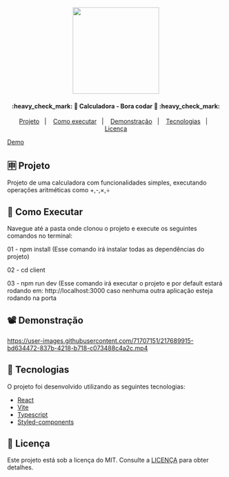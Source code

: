 <h1 align="center">
    <img alt="" title="#DesignSystemLogo" src="../../../.github/logo.svg" width="200px" />
</h1>

<h4 align="center"> 
	:heavy_check_mark: 🚀 Calculadora - Bora codar 🚀 :heavy_check_mark:
</h4>

<p align="center">
  <a href="#-projeto">Projeto</a>&nbsp;&nbsp;&nbsp;|&nbsp;&nbsp;&nbsp;
  <a href="#-como-executar">Como executar</a>&nbsp;&nbsp;&nbsp;|&nbsp;&nbsp;&nbsp;
  <a href="#%EF%B8%8F-demonstração">Demonstração</a>&nbsp;&nbsp;&nbsp;|&nbsp;&nbsp;&nbsp;
  <a href="#-tecnologias">Tecnologias</a>&nbsp;&nbsp;&nbsp;|&nbsp;&nbsp;&nbsp;
  <a href="#memo-licença">Licença</a>
</p>

<a target="_blank" href="bora-codar-five.vercel.app">Demo</a>

## 🈸 Projeto

Projeto de uma calculadora com funcionalidades simples, executando operações aritméticas como +,-,×,÷

## 🔧 Como Executar
Navegue até a pasta onde clonou o projeto e execute os seguintes comandos no terminal:

01 - npm install (Esse comando irá instalar todas as dependências do projeto)

02 - cd client

03 - npm run dev (Esse comando irá executar o projeto e por default estará rodando em: http://localhost:3000 caso nenhuma outra aplicação esteja rodando na porta

## 📽️ Demonstração
https://user-images.githubusercontent.com/71707151/217689915-bd634472-837b-4218-b718-c073488c4a2c.mp4


## 🚀 Tecnologias

O projeto foi desenvolvido utilizando as seguintes tecnologias:

- [React](https://reactjs.org)
- [Vite](https://vitejs.dev)
- [Typescript](https://www.typescriptlang.org)
- [Styled-components](https://styled-components.com)

## :memo: Licença
Este projeto está sob a licença do MIT. Consulte a [LICENÇA](LICENSE) para obter detalhes.
